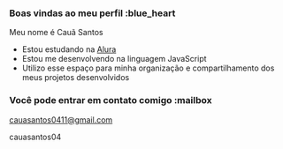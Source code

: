 ### Boas vindas ao meu perfil :blue_heart

Meu nome é Cauã Santos

- Estou estudando na [Alura](https://www.alura.com.br)
- Estou me desenvolvendo na linguagem JavaScript
- Utilizo esse espaço para minha organização e compartilhamento dos meus projetos desenvolvidos

### Você pode entrar em contato comigo :mailbox

cauasantos0411@gmail.com

cauasantos04
